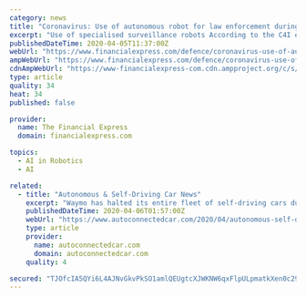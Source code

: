 ```yaml
---
category: news
title: "Coronavirus: Use of autonomous robot for law enforcement during COVID-19 lockdown"
excerpt: "Use of specialised surveillance robots According to the C4I expert, “A Robocop, with an autonomous driving capability utilise Artificial Intelligence (AI) tools for navigation by creating a digital map of its surroundings. Such ground rovers have been already effectively used by the Indian armed forces for border patrolling duties and more ..."
publishedDateTime: 2020-04-05T11:37:00Z
webUrl: "https://www.financialexpress.com/defence/coronavirus-use-of-autonomous-robot-for-law-enforcement-during-covid-19-lockdown/1919504/"
ampWebUrl: "https://www.financialexpress.com/defence/coronavirus-use-of-autonomous-robot-for-law-enforcement-during-covid-19-lockdown/1919504/lite/"
cdnAmpWebUrl: "https://www-financialexpress-com.cdn.ampproject.org/c/s/www.financialexpress.com/defence/coronavirus-use-of-autonomous-robot-for-law-enforcement-during-covid-19-lockdown/1919504/lite/"
type: article
quality: 34
heat: 34
published: false

provider:
  name: The Financial Express
  domain: financialexpress.com

topics:
  - AI in Robotics
  - AI

related:
  - title: "Autonomous & Self-Driving Car News"
    excerpt: "Waymo has halted its entire fleet of self-driving cars due to the Caronavirus outbreak including those without human backup drivers. Aptiv and Hyundai Motor Group announced they have completed the formation of their 50/50 autonomous driving joint venture aimed at advancing the companies’ shared vision of making mobility more safe, green ..."
    publishedDateTime: 2020-04-06T01:57:00Z
    webUrl: "https://www.autoconnectedcar.com/2020/04/autonomous-self-driving-car-news/"
    type: article
    provider:
      name: autoconnectedcar.com
      domain: autoconnectedcar.com
    quality: 4

secured: "TJOfcIA5QYi6L4AJNvGkvPkSO1amlQEUgtcXJWKNW6qxFlpULpmatkXen0c292W5c3PueSEtialzZVFuxGC1PaXMhLdQ10X8MKbuw2g9waBdcdt9w3vxa2UmnP7kSv12EDZv5F5+1l1vutfKkJ2fjwenR0BrnUMPksaOVLM5zGh4AqM+i/ktXDPJA/1UvgN3vBiQIBw/H6e7BbVo1RGSrSSKBfiYncgFysFIsVmBPKXQ5n3Iv5gejZ1ji/x8PzUjqleAhluYLm3s7450q0cgjJEoQMkjr+DZpogTzwzWpMvbJF9358Pb/cQRlpagyWtXRWTAQwqu0FZ7BxYwfOfVpOdKeatfY9ow7Mu4qxZLgwJpKbaqtIU3XMrbZKHbQaHCjlQWSFHwuy2LvrryyqszdYkY115BsHOV98UVSiYJHmV/RqOjdTkriG9Ti5B8l9QDe75PTUOWgJfVafDpBTo8hkpn2boJboZALFLJ4kzNX2M=;Un39IbwGbnO+PFB0g1RwkA=="
---
```


